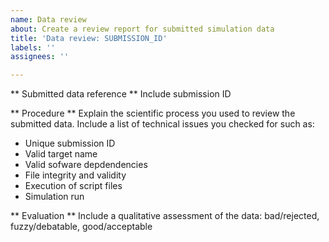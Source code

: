 ```yaml
---
name: Data review
about: Create a review report for submitted simulation data
title: 'Data review: SUBMISSION_ID'
labels: ''
assignees: ''

---
```


** Submitted data reference **
Include submission ID

** Procedure **
Explain the scientific process you used to review the submitted data. Include a list of technical issues you checked for such as: 
  - Unique submission ID
  - Valid target name 
  - Valid sofware depdendencies
  - File integrity and validity
  - Execution of script files
  - Simulation run

** Evaluation **
Include a qualitative assessment of the data: bad/rejected, fuzzy/debatable, good/acceptable
